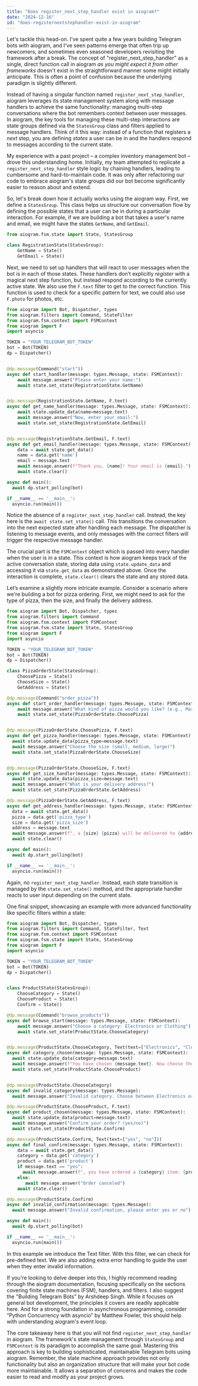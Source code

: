 ```yaml
---
title: "Does register_next_step_handler exist in aiogram?"
date: "2024-12-16"
id: "does-registernextstephandler-exist-in-aiogram"
---
```


Let's tackle this head-on. I've spent quite a few years building Telegram bots with aiogram, and I've seen patterns emerge that often trip up newcomers, and sometimes even seasoned developers revisiting the framework after a break. The concept of "register_next_step_handler" as a single, direct function call in aiogram *as you might expect it from other frameworks* doesn't exist in the straightforward manner some might initially anticipate. This is often a point of confusion because the underlying paradigm is slightly different.

Instead of having a singular function named `register_next_step_handler`, aiogram leverages its state management system along with message handlers to achieve the same functionality: managing multi-step conversations where the bot remembers context between user messages. In aiogram, the key tools for managing these multi-step interactions are state groups defined via the `StatesGroup` class and filters applied to message handlers. Think of it this way: instead of a function that registers a *next* step, you are defining *states* a user can be in and the handlers respond to messages according to the current state.

My experience with a past project – a complex inventory management bot – drove this understanding home. Initially, my team attempted to replicate a `register_next_step_handler` style logic by chaining handlers, leading to cumbersome and hard-to-maintain code. It was only after refactoring our code to embrace aiogram's state groups did our bot become significantly easier to reason about and extend.

So, let's break down how it actually works using the aiogram way. First, we define a `StatesGroup`. This class helps us structure our conversation flow by defining the possible states that a user can be in during a particular interaction. For example, if we are building a bot that takes a user's name and email, we might have the states `GetName`, and `GetEmail`.

```python
from aiogram.fsm.state import State, StatesGroup

class RegistrationState(StatesGroup):
    GetName = State()
    GetEmail = State()
```

Next, we need to set up handlers that will react to user messages when the bot is in each of those states. These handlers don’t explicitly *register* with a magical next step function, but instead respond according to the currently active state. We also use the `F.text` filter to get to the correct function. This function is used to check for a specific pattern for text, we could also use `F.photo` for photos, etc.

```python
from aiogram import Bot, Dispatcher, types
from aiogram.filters import Command, StateFilter
from aiogram.fsm.context import FSMContext
from aiogram import F
import asyncio

TOKEN = "YOUR_TELEGRAM_BOT_TOKEN"
bot = Bot(TOKEN)
dp = Dispatcher()


@dp.message(Command("start"))
async def start_handler(message: types.Message, state: FSMContext):
    await message.answer("Please enter your name:")
    await state.set_state(RegistrationState.GetName)


@dp.message(RegistrationState.GetName, F.text)
async def get_name_handler(message: types.Message, state: FSMContext):
    await state.update_data(name=message.text)
    await message.answer("Now, enter your email:")
    await state.set_state(RegistrationState.GetEmail)


@dp.message(RegistrationState.GetEmail, F.text)
async def get_email_handler(message: types.Message, state: FSMContext):
    data = await state.get_data()
    name = data.get('name')
    email = message.text
    await message.answer(f"Thank you, {name}! Your email is {email}.")
    await state.clear()

async def main():
  await dp.start_polling(bot)

if __name__ == '__main__':
  asyncio.run(main())
```

Notice the absence of a `register_next_step_handler` call. Instead, the key here is the `await state.set_state()` call. This transitions the conversation into the next expected state after handling each message. The dispatcher is listening to message events, and only messages with the correct filters will trigger the respective message handler.

The crucial part is the `FSMContext` object which is passed into every handler when the user is in a state. This context is how aiogram keeps track of the active conversation state, storing data using `state.update_data` and accessing it via `state.get_data` as demonstrated above. Once the interaction is complete, `state.clear()` clears the state and any stored data.

Let’s examine a slightly more intricate example. Consider a scenario where we're building a bot for pizza ordering. First, we might need to ask for the type of pizza, then the size, and finally the delivery address.

```python
from aiogram import Bot, Dispatcher, types
from aiogram.filters import Command
from aiogram.fsm.context import FSMContext
from aiogram.fsm.state import State, StatesGroup
from aiogram import F
import asyncio

TOKEN = "YOUR_TELEGRAM_BOT_TOKEN"
bot = Bot(TOKEN)
dp = Dispatcher()

class PizzaOrderState(StatesGroup):
    ChoosePizza = State()
    ChooseSize = State()
    GetAddress = State()

@dp.message(Command("order_pizza"))
async def start_order_handler(message: types.Message, state: FSMContext):
    await message.answer("What kind of pizza would you like? (e.g., Margherita, Pepperoni)")
    await state.set_state(PizzaOrderState.ChoosePizza)


@dp.message(PizzaOrderState.ChoosePizza, F.text)
async def get_pizza_handler(message: types.Message, state: FSMContext):
  await state.update_data(pizza_type=message.text)
  await message.answer("Choose the size (small, medium, large)")
  await state.set_state(PizzaOrderState.ChooseSize)


@dp.message(PizzaOrderState.ChooseSize, F.text)
async def get_size_handler(message: types.Message, state: FSMContext):
  await state.update_data(pizza_size=message.text)
  await message.answer("What is your delivery address?")
  await state.set_state(PizzaOrderState.GetAddress)

@dp.message(PizzaOrderState.GetAddress, F.text)
async def get_address_handler(message: types.Message, state: FSMContext):
  data = await state.get_data()
  pizza = data.get('pizza_type')
  size = data.get('pizza_size')
  address = message.text
  await message.answer(f", a {size} {pizza} will be delivered to {address}!")
  await state.clear()

async def main():
  await dp.start_polling(bot)

if __name__ == '__main__':
  asyncio.run(main())
```

Again, no `register_next_step_handler`. Instead, each state transition is managed by the `state.set_state()` method, and the appropriate handler reacts to user input depending on the current state.

One final snippet, showcasing an example with more advanced functionality like specific filters within a state:

```python
from aiogram import Bot, Dispatcher, types
from aiogram.filters import Command, StateFilter, Text
from aiogram.fsm.context import FSMContext
from aiogram.fsm.state import State, StatesGroup
from aiogram import F
import asyncio

TOKEN = "YOUR_TELEGRAM_BOT_TOKEN"
bot = Bot(TOKEN)
dp = Dispatcher()


class ProductState(StatesGroup):
    ChooseCategory = State()
    ChooseProduct = State()
    Confirm = State()

@dp.message(Command("browse_products"))
async def browse_start(message: types.Message, state: FSMContext):
    await message.answer("Choose a category: Electronics or Clothing")
    await state.set_state(ProductState.ChooseCategory)


@dp.message(ProductState.ChooseCategory, Text(text=["Electronics", "Clothing"]))
async def category_chosen(message: types.Message, state: FSMContext):
  await state.update_data(category=message.text)
  await message.answer(f"You have chosen {message.text}. Now choose the product")
  await state.set_state(ProductState.ChooseProduct)


@dp.message(ProductState.ChooseCategory)
async def invalid_category(message: types.Message):
  await message.answer("Invalid category. Choose between Electronics or Clothing")

@dp.message(ProductState.ChooseProduct, F.text)
async def product_chosen(message: types.Message, state: FSMContext):
  await state.update_data(product=message.text)
  await message.answer("Confirm your order? (yes/no)")
  await state.set_state(ProductState.Confirm)

@dp.message(ProductState.Confirm, Text(text=["yes", "no"]))
async def final_confirm(message: types.Message, state: FSMContext):
    data = await state.get_data()
    category = data.get('category')
    product = data.get('product')
    if message.text == "yes":
      await message.answer(f", you have ordered a {category} item: {product}")
    else:
       await message.answer("Order canceled")
    await state.clear()

@dp.message(ProductState.Confirm)
async def invalid_confirmation(message: types.Message):
  await message.answer("Invalid confirmation, please enter yes or no")

async def main():
  await dp.start_polling(bot)

if __name__ == '__main__':
  asyncio.run(main())
```

In this example we introduce the Text filter. With this filter, we can check for pre-defined text. We are also adding extra error handling to guide the user when they enter invalid information.

If you're looking to delve deeper into this, I highly recommend reading through the aiogram documentation, focusing specifically on the sections covering finite state machines (FSM), handlers, and filters. I also suggest the "Building Telegram Bots" by Arshdeep Singh. While it focuses on general bot development, the principles it covers are readily applicable here. And for a strong foundation in asynchronous programming, consider “Python Concurrency with asyncio” by Matthew Fowler, this should help with understanding aiogram's event loop.

The core takeaway here is that you will not find `register_next_step_handler` in aiogram. The framework's state management through `StatesGroup` and `FSMContext` is its paradigm to accomplish the same goal. Mastering this approach is key to building sophisticated, maintainable Telegram bots using aiogram. Remember, the state machine approach provides not only functionality but also an organization structure that will make your bot code more maintainable. It allows a separation of concerns and makes the code easier to read and modify as your project grows.
